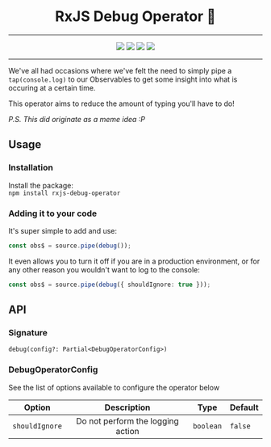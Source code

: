 <h1 align="center">RxJS Debug Operator 🐛</h1>

---

<p align="center">
  <a href="https://www.npmjs.com/package/rxjs-debug-operator"><img src="https://img.shields.io/badge/npm-rxjs--debug--operator-blueviolet.svg" /></a>
  <a href="https://www.npmjs.com/package/rxjs-debug-operator"><img src="https://img.shields.io/npm/v/rxjs-debug-operator.svg" /></a>
  <a href="https://www.npmjs.com/package/rxjs-debug-operator"><img src="https://img.shields.io/npm/dt/rxjs-debug-operator.svg" /></a>
  <a href="https://www.npmjs.com/package/rxjs-debug-operator"><img src="https://img.shields.io/npm/l/rxjs-debug-operator.svg" /></a>
</p>

---

We've all had occasions where we've felt the need to simply pipe a `tap(console.log)` to our Observables to get some insight into what is occuring at a certain time.

This operator aims to reduce the amount of typing you'll have to do!

_P.S. This did originate as a meme idea :P_

## Usage

### Installation

Install the package:  
`npm install rxjs-debug-operator`

### Adding it to your code

It's super simple to add and use:

```ts
const obs$ = source.pipe(debug());
```

It even allows you to turn it off if you are in a production environment, or for any other reason you wouldn't want to log to the console:

```ts
const obs$ = source.pipe(debug({ shouldIgnore: true }));
```

## API

### Signature

`debug(config?: Partial<DebugOperatorConfig>)`

### DebugOperatorConfig

See the list of options available to configure the operator below

| Option         |            Description            | Type      | Default |
| -------------- | :-------------------------------: | --------- | ------- |
| `shouldIgnore` | Do not perform the logging action | `boolean` | `false` |
